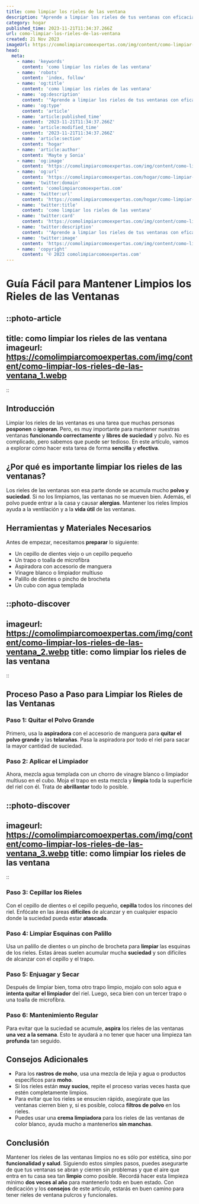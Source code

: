 ```yaml
---
title: como limpiar los rieles de las ventana
description: "Aprende a limpiar los rieles de tus ventanas con eficacia y rapidez para un hogar más luminoso y saludable. ¡Sigue nuestro paso a paso!"
category: hogar
published_time: 2023-11-21T11:34:37.266Z
url: como-limpiar-los-rieles-de-las-ventana
created: 21 Nov 2023
imageUrl: https://comolimpiarcomoexpertas.com/img/content/como-limpiar-los-rieles-de-las-ventana_1.webp
head:
  meta:
    - name: 'keywords'
      content: 'como limpiar los rieles de las ventana'
    - name: 'robots'
      content: 'index, follow'
    - name: 'og:title'
      content: 'como limpiar los rieles de las ventana'
    - name: 'og:description'
      content: '"Aprende a limpiar los rieles de tus ventanas con eficacia y rapidez para un hogar más luminoso y saludable. ¡Sigue nuestro paso a paso!"'
    - name: 'og:type'
      content: 'article'
    - name: 'article:published_time'
      content: '2023-11-21T11:34:37.266Z'
    - name: 'article:modified_time'
      content: '2023-11-21T11:34:37.266Z'
    - name: 'article:section'
      content: 'hogar'
    - name: 'article:author'
      content: 'Mayte y Sonia'
    - name: 'og:image'
      content: 'https://comolimpiarcomoexpertas.com/img/content/como-limpiar-los-rieles-de-las-ventana_3.webp'
    - name: 'og:url'
      content: 'https://comolimpiarcomoexpertas.com/hogar/como-limpiar-los-rieles-de-las-ventana'
    - name: 'twitter:domain'
      content: 'comolimpiarcomoexpertas.com'
    - name: 'twitter:url'
      content: 'https://comolimpiarcomoexpertas.com/hogar/como-limpiar-los-rieles-de-las-ventana'
    - name: 'twitter:title'
      content: 'como limpiar los rieles de las ventana'
    - name: 'twitter:card'
      content: 'https://comolimpiarcomoexpertas.com/img/content/como-limpiar-los-rieles-de-las-ventana_3.webp'
    - name: 'twitter:description'
      content: '"Aprende a limpiar los rieles de tus ventanas con eficacia y rapidez para un hogar más luminoso y saludable. ¡Sigue nuestro paso a paso!"'
    - name: 'twitter:image'
      content: 'https://comolimpiarcomoexpertas.com/img/content/como-limpiar-los-rieles-de-las-ventana_3.webp'
    - name: 'copyright'
      content: '© 2023 comolimpiarcomoexpertas.com'
---
```

# Guía Fácil para Mantener Limpios los Rieles de las Ventanas

::photo-article
---
title: como limpiar los rieles de las ventana
imageurl: https://comolimpiarcomoexpertas.com/img/content/como-limpiar-los-rieles-de-las-ventana_1.webp
---
::

## Introducción

Limpiar los rieles de las ventanas es una tarea que muchas personas **posponen** o **ignoran**. Pero, es muy importante para mantener nuestras ventanas **funcionando correctamente** y **libres de suciedad** y polvo. No es complicado, pero sabemos que puede ser tedioso. En este artículo, vamos a explorar cómo hacer esta tarea de forma **sencilla** y **efectiva**.

## ¿Por qué es importante limpiar los rieles de las ventanas?

Los rieles de las ventanas son esa parte donde se acumula mucho **polvo y suciedad**. Si no los limpiamos, las ventanas no se mueven bien. Además, el polvo puede entrar a la casa y causar **alergias**. Mantener los rieles limpios ayuda a la ventilación y a la **vida útil** de las ventanas.

## Herramientas y Materiales Necesarios

Antes de empezar, necesitamos **preparar** lo siguiente:

- Un cepillo de dientes viejo o un cepillo pequeño
- Un trapo o toalla de microfibra
- Aspiradora con accesorio de manguera
- Vinagre blanco o limpiador multiuso
- Palillo de dientes o pincho de brocheta 
- Un cubo con agua templada


::photo-discover
---
imageurl: https://comolimpiarcomoexpertas.com/img/content/como-limpiar-los-rieles-de-las-ventana_2.webp
title: como limpiar los rieles de las ventana
---
::

## Proceso Paso a Paso para Limpiar los Rieles de las Ventanas

### Paso 1: Quitar el Polvo Grande

Primero, usa la **aspiradora** con el accesorio de manguera para **quitar el polvo grande** y las **telarañas**. Pasa la aspiradora por todo el riel para sacar la mayor cantidad de suciedad.

### Paso 2: Aplicar el Limpiador

Ahora, mezcla agua templada con un chorro de vinagre blanco o limpiador multiuso en el cubo. Moja el trapo en esta mezcla y **límpia** toda la superficie del riel con él. Trata de **abrillantar** todo lo posible.


::photo-discover
---
imageurl: https://comolimpiarcomoexpertas.com/img/content/como-limpiar-los-rieles-de-las-ventana_3.webp
title: como limpiar los rieles de las ventana
---
::

### Paso 3: Cepillar los Rieles

Con el cepillo de dientes o el cepillo pequeño, **cepilla** todos los rincones del riel. Enfócate en las áreas **difíciles** de alcanzar y en cualquier espacio donde la suciedad pueda estar **atascada**.

### Paso 4: Limpiar Esquinas con Palillo

Usa un palillo de dientes o un pincho de brocheta para **limpiar** las esquinas de los rieles. Estas áreas suelen acumular mucha **suciedad** y son difíciles de alcanzar con el cepillo y el trapo.

### Paso 5: Enjuagar y Secar

Después de limpiar bien, toma otro trapo limpio, mojalo con solo agua e **intenta quitar el limpiador** del riel. Luego, seca bien con un tercer trapo o una toalla de microfibra.

### Paso 6: Mantenimiento Regular

Para evitar que la suciedad se acumule, **aspira** los rieles de las ventanas **una vez a la semana**. Esto te ayudará a no tener que hacer una limpieza tan **profunda** tan seguido.

## Consejos Adicionales

- Para los **rastros de moho**, usa una mezcla de lejía y agua o productos específicos para **moho**.
- Si los rieles están **muy sucios**, repite el proceso varias veces hasta que estén completamente limpios.
- Para evitar que los rieles se ensucien rápido, asegúrate que las ventanas cierren bien y, si es posible, coloca **filtros de polvo** en los rieles.
- Puedes usar una **crema limpiadora** para los rieles de las ventanas de color blanco, ayuda mucho a mantenerlos **sin manchas**.

## Conclusión

Mantener los rieles de las ventanas limpios no es sólo por estética, sino por **funcionalidad y salud**. Siguiendo estos simples pasos, puedes asegurarte de que tus ventanas se abran y cierren sin problemas y que el aire que entra en tu casa sea tan **limpio** como posible. Recordá hacer esta limpieza mínimo **dos veces al año** para mantenerlo todo en buen estado. Con dedicación y los **consejos** de este artículo, estarás en buen camino para tener rieles de ventana pulcros y funcionales.